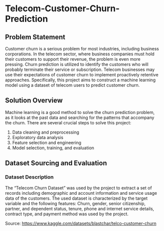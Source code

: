 # Telecom-Customer-Churn-Prediction
## Problem Statement
Customer churn is a serious problem for most industries, including business corporations. In the telecom sector, where business companies must hold their customers to support their revenue, the problem is even more pressing. Churn prediction is utilized to identify the customers who will probably terminate their service or subscription. Telecom businesses may use their expectations of customer churn to implement proactively retentive approaches. Specifically, this project aims to construct a machine learning model using a dataset of telecom users to predict customer churn.

## Solution Overview
Machine learning is a good method to solve the churn prediction problem, as it looks at the past data and searching for the patterns that accompany the churn. There are several crucial steps to solve this project:

  1. Data cleaning and preprocessing
  2. Exploratory data analysis
  3. Feature selection and engineering
  4. Model selection, training, and evaluation

## Dataset Sourcing and Evaluation
### Dataset Description
The “Telecom Churn Dataset” was used by the project to extract a set of records including demographic and account information and service usage data of the customers. The used dataset is characterized by the target variable and the following features: Churn, gender, senior citizenship, partner, and dependent status, tenure, phone and internet service details, contract type, and payment method was used by the project.

Source:  https://www.kaggle.com/datasets/blastchar/telco-customer-churn
